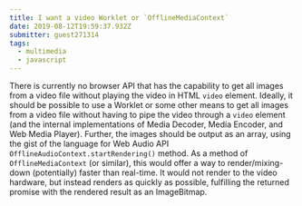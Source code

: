 ```yaml
---
title: I want a video Worklet or `OfflineMediaContext`
date: 2019-08-12T19:59:37.932Z
submitter: guest271314
tags:
  - multimedia
  - javascript
---
```


There is currently no browser API that has the capability to get all images from a video file without playing the video in HTML `video` element. Ideally, it should be possible to use a Worklet or some other means to get all images from a video file without having to pipe the video through a `video` element (and the internal implementations of Media Decoder, Media Encoder, and Web Media Player). Further, the images should be output as an array, using the gist of the language for Web Audio API `OfflineAudioContext.startRendering()` method. As a method of `OfflineMediaContext` (or similar), this would offer a way to render/mixing-down (potentially) faster than real-time. It would not render to the video hardware, but instead renders as quickly as possible, fulfilling the returned promise with the rendered result as an ImageBitmap.
